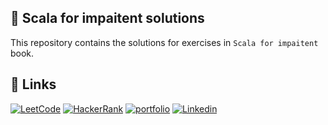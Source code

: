 
## 🚀  Scala for impaitent solutions

This repository contains the solutions for exercises in `Scala for impaitent` book.
 


## 🔗 Links
[![LeetCode](https://img.shields.io/badge/LeetCode-000000?style=for-the-badge&logo=LeetCode&logoColor=#d16c06)](https://leetcode.com/rajeshsantha/)
[![HackerRank](https://img.shields.io/badge/-Hackerrank-2EC866?style=for-the-badge&logo=HackerRank&logoColor=white)](https://www.hackerrank.com/rajesh_santha)
[![portfolio](https://img.shields.io/badge/my_portfolio-000?style=for-the-badge&logo=ko-fi&logoColor=white)](https://github.com/rajeshsantha/DataStructuresAndAlgorithmsInScala/)
[![Linkedin](https://img.shields.io/badge/linkedin-0A66C2?style=for-the-badge&logo=linkedin&logoColor=white)](https://www.linkedin.com/in/rajeshsantha/)

